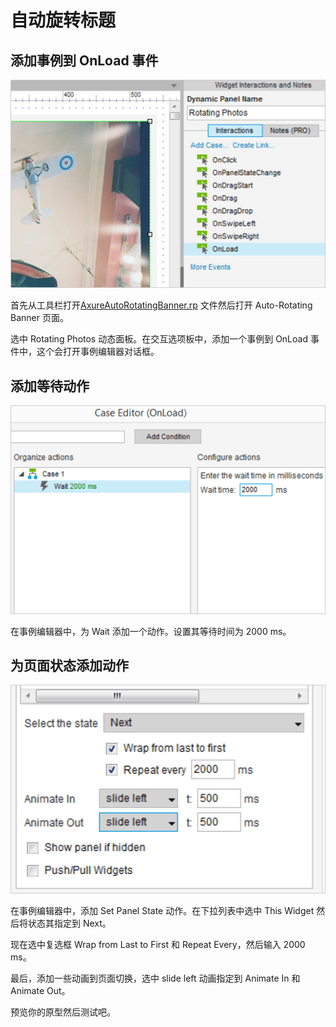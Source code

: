 # 自动旋转标题

## 添加事例到 OnLoad 事件

![images](images/autorotatingbanner1.png)

首先从工具栏打开[AxureAutoRotatingBanner.rp](/downloads/AxureAutoRotatingBanner.rp) 文件然后打开 Auto-Rotating Banner 页面。
 
选中 Rotating Photos 动态面板。在交互选项板中，添加一个事例到 OnLoad 事件中，这个会打开事例编辑器对话框。


## 添加等待动作

![images](images/autorotatingbanner2.png)

在事例编辑器中，为 Wait 添加一个动作。设置其等待时间为 2000 ms。

## 为页面状态添加动作

![images](images/autorotatingbanner3.png)

在事例编辑器中，添加 Set Panel State 动作。在下拉列表中选中 This Widget 然后将状态其指定到 Next。

现在选中复选框 Wrap from Last to First 和 Repeat Every，然后输入 2000 ms。

最后，添加一些动画到页面切换，选中 slide left 动画指定到 Animate In 和 Animate Out。

预览你的原型然后测试吧。
